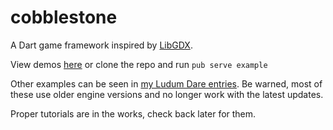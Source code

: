 # cobblestone

A Dart game framework inspired by [LibGDX](https://libgdx.badlogicgames.com/).

View demos [here](http://ectucker.gitlab.io/cobblestone/) or clone the repo and run `pub serve example`

Other examples can be seen in [my Ludum Dare entries](http://ldjam.com/users/ectucker1/games). Be warned, most of these use older engine versions and no longer work with the latest updates.

Proper tutorials are in the works, check back later for them.